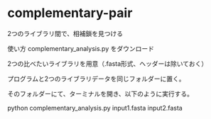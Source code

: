 # complementary-pair
2つのライブラリ間で、相補鎖を見つける

使い方
complementary_analysis.py をダウンロード

2つの比べたいライブラリを用意（.fasta形式、ヘッダーは除いておく）

プログラムと2つのライブラリデータを同じフォルダーに置く。

そのフォルダーにて、ターミナルを開き、以下のように実行する。

python complementary_analysis.py input1.fasta input2.fasta

